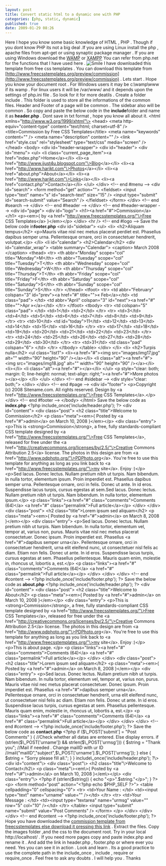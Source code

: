 ```yaml
---
layout: post
title: Convert static html to a dynamic one with PHP
categories: [php, static, dynamic]
published: true
date: 2009-01-29 08:26
---
```

Here I hope you know some basic knowledge of HTML , PHP .  Though if you dont know PHP its not a big deal .If you are using Linux install the php , apache files from apt-get or using synaptic package manager . If you are using Windows download the [WAMP](http://www.google.co.in/search?q=wamp) or [XAMPP](http://www.google.co.in/search?q=xampp)  You can refer from php.net for the functions that I have used here . ![Smile](plugins/editors/tinymce/jscripts/tiny_mce/plugins/emotions/images/smiley-smile.gif "Smile")  I have downloaded this template from free css templates . You can download this template from [http://www.freecsstemplates.org/preview/commission](http://www.freecsstemplates.org/preview/commission) .  Lets start .  Hope you know your document root . For Windows users it may be c:\\wamp\\www if its wamp . For linux users it will be /var/www/ and it depends upon the settings of php.ini file . So look for it for more deatils .  Create a folder include . This folder is used to store all the informations of the common files. Header and Footer of a page will be common . The sidebar also will be common . So copy and paste the below code in the **include**folder and name it as **header.php** . Dont save in txt format , hope you know all about it.  <html xmlns="http://www.w3.org/1999/xhtml"\> <head\> <meta http-equiv="content-type" content="text/html; charset=utf-8" /\> <title\>Commission by Free CSS Templates</title\> <meta name="keywords" content="" /\> <meta name="description" content="" /\> <link href="style.css" rel="stylesheet" type="text/css" media="screen" /\> </head\> <body\> <div id="header-wrapper"\> <div id="header"\> <div id="menu"\> <ul\> <li class="current\_page\_item"\><a href="index.php"\>Home</a\></li\> <li\><a href="http://www.ijust4u.blogspot.com"\>Blog</a\></li\> <li\><a href="http://www.harikt.com"\>Photos</a\></li\> <li\><a href="about.php"\>About</a\></li\> <li\><a href="http://www.harikt.com"\>Links</a\></li\> <li\><a href="contact.php"\>Contact</a\></li\> </ul\> </div\> <!-- end \#menu --\> <div id="search"\> <form method="get" action=""\> <fieldset\> <input type="text" name="s" id="search-text" size="15" /\> <input type="submit" id="search-submit" value="Search" /\> </fieldset\> </form\> </div\> <!-- end \#search --\> </div\> <!-- end \#header --\> </div\> <!-- end \#header-wrapper --\> <div id="page"\> <div id="logo"\> <h1\><a href="\#"\>Commission</a\></h1\> <p\><em\>{ by <a href="http://www.freecsstemplates.org/"\>Free CSS Templates</a\> }</em\></p\> </div\> <hr /\> <!-- end \#logo --\>  Save the below code in**footer.php**  <div id="sidebar"\> <ul\> <li\> <h2\>Aliquam tempus</h2\> <p\>Mauris vitae nisl nec metus placerat perdiet est. Phasellus dapibus semper urna. Pellentesque ornare, orci in consectetuer hendrerit, volutpat.</p\> </li\> <li id="calendar"\> <h2\>Calendar</h2\> <div id="calendar\_wrap"\> <table summary="Calendar"\> <caption\> March 2008 </caption\> <thead\> <tr\> <th abbr="Monday" scope="col" title="Monday"\>M</th\> <th abbr="Tuesday" scope="col" title="Tuesday"\>T</th\> <th abbr="Wednesday" scope="col" title="Wednesday"\>W</th\> <th abbr="Thursday" scope="col" title="Thursday"\>T</th\> <th abbr="Friday" scope="col" title="Friday"\>F</th\> <th abbr="Saturday" scope="col" title="Saturday"\>S</th\> <th abbr="Sunday" scope="col" title="Sunday"\>S</th\> </tr\> </thead\> <tfoot\> <tr\> <td abbr="February" colspan="3" id="prev"\><a href="\#" title=""\>« Feb</a\></td\> <td class="pad"\> </td\> <td abbr="April" colspan="3" id="next"\><a href="\#" title=""\>Apr »</a\></td\> </tr\> </tfoot\> <tbody\> <tr\> <td colspan="5" class="pad"\> </td\> <td\>1</td\> <td\>2</td\> </tr\> <tr\> <td\>3</td\> <td\>4</td\> <td\>5</td\> <td\>6</td\> <td\>7</td\> <td\>8</td\> <td\>9</td\> </tr\> <tr\> <td\>10</td\> <td id="today"\>11</td\> <td\>12</td\> <td\>13</td\> <td\>14</td\> <td\>15</td\> <td\>16</td\> </tr\> <tr\> <td\>17</td\> <td\>18</td\> <td\>19</td\> <td\>20</td\> <td\>21</td\> <td\>22</td\> <td\>23</td\> </tr\> <tr\> <td\>24</td\> <td\>25</td\> <td\>26</td\> <td\>27</td\> <td\>28</td\> <td\>29</td\> <td\>30</td\> </tr\> <tr\> <td\>31</td\> <td class="pad" colspan="6"\> </td\> </tr\> </tbody\> </table\> </div\> </li\> <li\> <h2\>Turpis nulla</h2\> <ul class="list1"\> <li\><a href="\#"\><img src="images/img17.jpg" alt="" width="90" height="90" /\></a\></li\> <li class="alt"\><a href="\#"\><img src="images/img18.jpg" alt="" width="90" height="90" /\></a\></li\> <li\></li\> <li class="alt"\><a href="\#"\></a\></li\> </ul\> <p style="clear: both; margin: 0; line-height: normal; text-align: right;"\><a href="\#"\>More photos \></a\></p\> </li\> </ul\> </div\> <!-- end \#sidebar --\> <div style="clear: both;"\> </div\> </div\> <!-- end \#page --\> <div id="footer"\> <p\>Copyright (c) 2008 Sitename.com. All rights reserved. Design by <a href="http://www.freecsstemplates.org/"\>Free CSS Templates</a\>.</p\> </div\> <!-- end \#footer --\> </body\> </html\>  Save the below code as **index.php**  <?php include\_once('include/header.php'); ?\> <div id="content"\> <div class="post"\> <h2 class="title"\>Welcome to Commission</h2\> <p class="meta"\><em\>{ Posted by <a href="\#"\>admin</a\> on March 10, 2008 }</em\></p\> <div class="entry"\> <p\>This is <strong\>Commission</strong\>, a free, fully standards-compliant CSS template designed by <a href="http://www.freecsstemplates.org/"\>Free CSS Templates</a\>, released for free under the <a href="http://creativecommons.org/licenses/by/2.5/"\>Creative Commons Attribution 2.5</a\> license. The photos in this design are from <a href="http://www.pdphoto.org/"\>PDPhoto.org</a\>. You're free to use this template for anything as long as you link back to <a href="http://www.freecsstemplates.org/"\>my site</a\>. Enjoy :)</p\> <p\>Sed lacus. Donec lectus. Nullam pretium nibh ut turpis. Nam bibendum. In nulla tortor, elementum ipsum. Proin imperdiet est. Phasellus dapibus semper urna. Pellentesque ornare, orci in felis. Donec ut ante. In id eros. Suspendisse lacus turpis, cursus egestas at sem.Sed lacus. Donec lectus. Nullam pretium nibh ut turpis. Nam bibendum. In nulla tortor, elementum ipsum.</p\> <p class="links"\><a href="\#" class="comments"\>Comments (64)</a\> <a href="\#" class="permalink"\>Full article</a\></p\> </div\> </div\> <div class="post"\> <h2 class="title"\>Lorem ipsum sed aliquam</h2\> <p class="meta"\><em\>{ Posted by <a href="\#"\>admin</a\> on March 8, 2008 }</em\></p\> <div class="entry"\> <p\>Sed lacus. Donec lectus. Nullam pretium nibh ut turpis. Nam bibendum. In nulla tortor, elementum vel, tempor at, varius non, purus. Mauris vitae nisl nec metus placerat consectetuer. Donec ipsum. Proin imperdiet est. Phasellus <a href="\#"\>dapibus semper urna</a\>. Pellentesque ornare, orci in consectetuer hendrerit, urna elit eleifend nunc, ut consectetuer nisl felis ac diam. Etiam non felis. Donec ut ante. In id eros. Suspendisse lacus turpis, cursus egestas at sem. Phasellus pellentesque. Mauris quam enim, molestie in, rhoncus ut, lobortis a, est.</p\> <p class="links"\><a href="\#" class="comments"\>Comments (64)</a\> <a href="\#" class="permalink"\>Full article</a\></p\> </div\> </div\> </div\> <!-- end \#content --\> <?php include\_once('include/footer.php'); ?\>  Save the below code as **about.php**  <?php include\_once('include/header.php'); ?\> <div id="content"\> <div class="post"\> <h2 class="title"\>Welcome to About</h2\> <p class="meta"\><em\>{ Posted by <a href="\#"\>admin</a\> on March 10, 2008 }</em\></p\> <div class="entry"\> <p\>This is <strong\>Commission</strong\>, a free, fully standards-compliant CSS template designed by <a href="http://www.freecsstemplates.org/"\>Free CSS Templates</a\>, released for free under the <a href="http://creativecommons.org/licenses/by/2.5/"\>Creative Commons Attribution 2.5</a\> license. The photos in this design are from <a href="http://www.pdphoto.org/"\>PDPhoto.org</a\>. You're free to use this template for anything as long as you link back to <a href="http://www.freecsstemplates.org/"\>my site</a\>. Enjoy :)</p\> <p\>This is about page. </p\> <p class="links"\><a href="\#" class="comments"\>Comments (64)</a\> <a href="\#" class="permalink"\>Full article</a\></p\> </div\> </div\> <div class="post"\> <h2 class="title"\>Lorem ipsum sed aliquam</h2\> <p class="meta"\><em\>{ Posted by <a href="\#"\>admin</a\> on March 8, 2008 }</em\></p\> <div class="entry"\> <p\>Sed lacus. Donec lectus. Nullam pretium nibh ut turpis. Nam bibendum. In nulla tortor, elementum vel, tempor at, varius non, purus. Mauris vitae nisl nec metus placerat consectetuer. Donec ipsum. Proin imperdiet est. Phasellus <a href="\#"\>dapibus semper urna</a\>. Pellentesque ornare, orci in consectetuer hendrerit, urna elit eleifend nunc, ut consectetuer nisl felis ac diam. Etiam non felis. Donec ut ante. In id eros. Suspendisse lacus turpis, cursus egestas at sem. Phasellus pellentesque. Mauris quam enim, molestie in, rhoncus ut, lobortis a, est.</p\> <p class="links"\><a href="\#" class="comments"\>Comments (64)</a\> <a href="\#" class="permalink"\>Full article</a\></p\> </div\> </div\> </div\> <!-- end \#content --\> <?php include\_once('include/footer.php'); ?\>  Save the below code as **contact.php**  <?php if ($\_POST['submit'] = "Post Comments" ) { //Check whether all datas are entered. Else display errors. if (strlen($\_POST['urname']) && strlen($\_POST['urmsg'])) { $string = "Thank you"; //Mail if needed . Change mailID with ur ID //mail("mailID","subject",$\_POST['urname'].$\_POST['urmsg']); } else { $string = "Sorry please fill all."; } } include\_once('include/header.php'); ?\> <div id="content"\> <div class="post"\> <h2 class="title"\>Welcome to Contact</h2\> <p class="meta"\><em\>{ Posted by <a href="\#"\>admin</a\> on March 10, 2008 }</em\></p\> <div class="entry"\> <?php if (strlen($string)) { echo "<p\>".$string."</p\>"; } ?\> <p\> <form method="post" action="<?php echo $PHP\_SELF ?\>"\> <table cellpadding="0" cellspacing="0"\> <tr\> <td\>Your Name : </td\> <td\><input type="text" name="urname" value="" /\></td\> </tr\> <tr\> <td\>Your Message : </td\> <td\><input type="textarea" name="urmsg" value="" row="5" col="10" /\></td\> </tr\> </table\> <input type="submit" name="submit" value="Post Comments" /\> </form\> </p\> </div\> </div\> </div\> <!-- end \#content --\> <?php include\_once('include/footer.php'); ?\>  Hope you have downloaded the [commission template from freecsstemplates else download it pressing this link](http://www.freecsstemplates.org/preview/commission) . Extract the files. Copy the images folder ,and the css to the document root.  Try in your local http://localhost/ . If you need more pages copy and paste index.php and rename it . And add the link in header.php , footer.php or where ever you need.  Yes you can see it in action . Look and learn . Its a good practice to use the complete path in the include\_once , include , require or require\_once . Feel free to ask any doubts . I will help you . Thanks   
